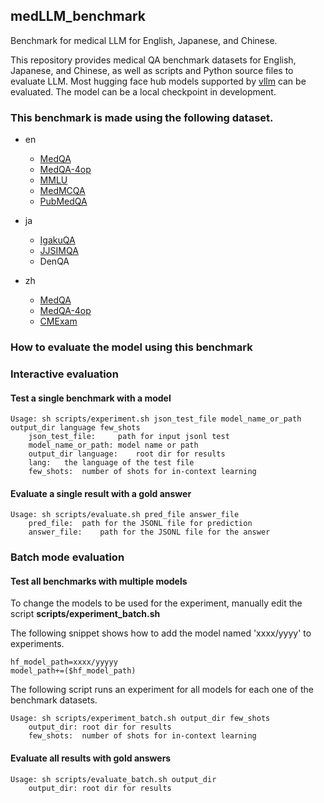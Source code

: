 ## medLLM_benchmark
Benchmark for medical LLM for English, Japanese, and Chinese.

This repository provides medical QA benchmark datasets for English, Japanese, and Chinese, as well as scripts and Python source files to evaluate LLM.
Most hugging face hub models supported by [vllm](https://docs.vllm.ai/en/latest/) can be evaluated.
The model can be a local checkpoint in development. 

### This benchmark is made using the following dataset.

- en
  - [MedQA](https://arxiv.org/abs/2009.13081)
  - [MedQA-4op](https://arxiv.org/abs/2009.13081)
  - [MMLU](https://arxiv.org/abs/2009.03300)
  - [MedMCQA](https://proceedings.mlr.press/v174/pal22a.html)
  - [PubMedQA](https://doi.org/10.18653/v1/D19-1259)

- ja
  - [IgakuQA](https://arxiv.org/abs/2303.18027)
  - [JJSIMQA](https://arxiv.org/abs/2310.10083)
  - DenQA

- zh
  - [MedQA](https://arxiv.org/abs/2009.13081)
  - [MedQA-4op](https://arxiv.org/abs/2009.13081)
  - [CMExam](https://arxiv.org/abs/2306.03030)

        
### How to evaluate the model using this benchmark

### Interactive evaluation

#### Test a single benchmark with a model
```
Usage: sh scripts/experiment.sh json_test_file model_name_or_path output_dir language few_shots
	json_test_file:		path for input jsonl test
	model_name_or_path:	model name or path
	output_dir language:	root dir for results
	lang:	the language of the test file
	few_shots:	number of shots for in-context learning
``` 

#### Evaluate a single result with a gold answer
```
Usage: sh scripts/evaluate.sh pred_file answer_file
	pred_file:	path for the JSONL file for prediction
	answer_file:	path for the JSONL file for the answer
```

### Batch mode evaluation
#### Test all benchmarks with multiple models

To change the models to be used for the experiment, manually edit the script
**scripts/experiment_batch.sh**

The following snippet shows how to add the model named 'xxxx/yyyy' to experiments.

```
hf_model_path=xxxx/yyyyy
model_path+=($hf_model_path)
```

The following script runs an experiment for all models for each one of the benchmark datasets.

```
Usage: sh scripts/experiment_batch.sh output_dir few_shots
	output_dir:	root dir for results
	few_shots:	number of shots for in-context learning
```
#### Evaluate all results with gold answers
```
Usage: sh scripts/evaluate_batch.sh output_dir
	output_dir:	root dir for results
```


